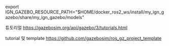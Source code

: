 

export IGN_GAZEBO_RESOURCE_PATH="$HOME/docker_ros2_ws/install/my_ign_gazebo/share/my_ign_gazebo/models"

튜토리얼
https://gazebosim.org/api/gazebo/3/tutorials.html

tutorial 및 template
https://github.com/gazebosim/ros_gz_project_template
